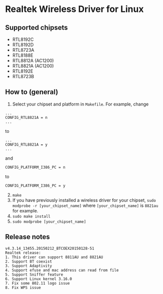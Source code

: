 # Realtek Wireless Driver for Linux

## Supported chipsets
* RTL8192C
* RTL8192D
* RTL8723A
* RTL8188E
* RTL8812A (AC1200)
* RTL8821A (AC1200)
* RTL8192E
* RTL8723B

## How to (general)

1. Select your chipset and platform in `Makefile`. For example, change
```
...
CONFIG_RTL8821A = n
...
```
to
```
...
CONFIG_RTL8821A = y
...
```
and
```
CONFIG_PLATFORM_I386_PC = n
```
to
```
CONFIG_PLATFORM_I386_PC = y
```
2. `make`
3. If you have previously installed a wireless driver for your chipset, `sudo modprobe -r [your_chipset_name]` where `[your_chipset_name]` is `8821au` for example.
4. `sudo make install`
5. `sudo modprobe [your_chipset_name]`

## Release notes

```
v4.3.14_13455.20150212_BTCOEX20150128-51
Realtek release:
1. This driver can support 8811AU and 8821AU
2. Support BT coexist
3. Support Adaptivity
4. Support efuse and mac address can read from file
5. Support Sniffer feature
6. Support Linux kernel 3.16.0
7. Fix some 802.11 logo issue
8. Fix WPS issue
```


